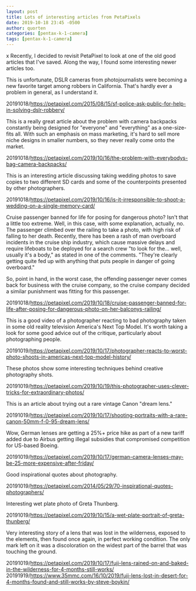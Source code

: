 ```yaml
---
layout: post
title: Lots of interesting articles from PetaPixels
date: 2019-10-18 23:45 -0500
author: quorten
categories: [pentax-k-1-camera]
tags: [pentax-k-1-camera]
---
```

x
Recently, I decided to revisit PetaPixel to look at one of the old
good articles that I've saved.  Along the way, I found some
interesting newer articles too.

This is unfortunate, DSLR cameras from photojournalists were becoming
a new favorite target among robbers in California.  That's hardly ever
a problem in general, as I understand it.

20191018/https://petapixel.com/2015/08/15/sf-police-ask-public-for-help-in-solving-dslr-robbery/

This is a really great article about the problem with camera backpacks
constantly being designed for "everyone" and "everything" as a
one-size-fits all.  With such an emphasis on mass marketing, it's hard
to sell more niche designs in smaller numbers, so they never really
come onto the market.

20191018/https://petapixel.com/2019/10/16/the-problem-with-everybodys-bag-camera-backpacks/

This is an interesting article discussing taking wedding photos to
save copies to two different SD cards and some of the counterpoints
presented by other photographers.

20191018/https://petapixel.com/2019/10/16/is-it-irresponsible-to-shoot-a-wedding-on-a-single-memory-card/

<!-- more -->

Cruise passenger banned for life for posing for dangerous photo?
Isn't that a little too extreme.  Well, in this case, with some
explanation, actually, no.  The passenger climbed over the railing to
take a photo, with high risk of falling to her death.  Recently, there
has been a rash of man overboard incidents in the cruise ship
industry, which cause massive delays and require lifeboats to be
deployed for a search crew "to look for the... well, usually it's a
body," as stated in one of the comments.  "They're clearly getting
quite fed up with anything that puts people in danger of going
overboard."

So, point in hand, in the worst case, the offending passenger never
comes back for business with the cruise company, so the cruise company
decided a similar punishment was fitting for this passenger.

20191018/https://petapixel.com/2019/10/18/cruise-passenger-banned-for-life-after-posing-for-dangerous-photo-on-her-balconys-railing/

This is a good video of a photographer reacting to bad photography
taken in some old reality television America's Next Top Model.  It's
worth taking a look for some good advice out of the critique,
particularly about photographing people.

20191019/https://petapixel.com/2019/10/17/photographer-reacts-to-worst-photo-shoots-in-americas-next-top-model-history/

These photos show some interesting techniques behind creative
photography shots.

20191019/https://petapixel.com/2019/10/19/this-photographer-uses-clever-tricks-for-extraordinary-photos/

This is an article about trying out a rare vintage Canon "dream lens."

20191019/https://petapixel.com/2019/10/17/shooting-portraits-with-a-rare-canon-50mm-f-0-95-dream-lens/

Wow, German lenses are getting a 25%+ price hike as part of a new
tariff added due to Airbus getting illegal subsidies that compromised
competition for US-based Boeing.

20191019/https://petapixel.com/2019/10/17/german-camera-lenses-may-be-25-more-expensive-after-friday/

Good inspirational quotes about photography.

20191019/https://petapixel.com/2014/05/29/70-inspirational-quotes-photographers/

Interesting wet plate photo of Greta Thunberg.

20191019/https://petapixel.com/2019/10/15/a-wet-plate-portrait-of-greta-thunberg/

Very interesting story of a lens that was lost in the wilderness,
exposed to the elements, then found once again, in perfect working
condition.  The only mark left on it was a discoloration on the widest
part of the barrel that was touching the ground.

20191019/https://petapixel.com/2019/10/17/fuji-lens-rained-on-and-baked-in-the-wilderness-for-4-months-still-works/  
20191919/https://www.35mmc.com/16/10/2019/fuji-lens-lost-in-desert-for-4-months-found-and-still-works-by-steve-boykin/
